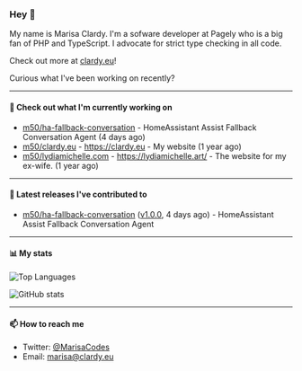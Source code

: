 ### Hey 👋

My name is Marisa Clardy. I'm a sofware developer at Pagely who is a big fan of PHP and TypeScript. I advocate for strict type checking in all code.

Check out more at [clardy.eu](https://clardy.eu)!

Curious what I've been working on recently?

---

#### 👷  Check out what I'm currently working on

- [m50/ha-fallback-conversation](https://github.com/m50/ha-fallback-conversation) - HomeAssistant Assist Fallback Conversation Agent (4 days ago)
- [m50/clardy.eu](https://github.com/m50/clardy.eu) - https://clardy.eu - My website (1 year ago)
- [m50/lydiamichelle.com](https://github.com/m50/lydiamichelle.com) - https://lydiamichelle.art/ - The website for my ex-wife. (1 year ago)

---

#### 🔭  Latest releases I've contributed to

- [m50/ha-fallback-conversation](https://github.com/m50/ha-fallback-conversation) ([v1.0.0](https://github.com/m50/ha-fallback-conversation/releases/tag/v1.0.0), 4 days ago) - HomeAssistant Assist Fallback Conversation Agent

---

#### 📊  My stats

![Top Languages](https://github-readme-stats.vercel.app/api/top-langs/?username=m50&hide=javascript,css,html&layout=compact&langs_count=8)

![GitHub stats](https://github-readme-stats.vercel.app/api?username=m50&count_private=1&show_icons=true)

---

#### 📫  How to reach me

- Twitter: [@MarisaCodes](https://twitter.com/MarisaCodes)
- Email: [marisa@clardy.eu](mailto://marisa@clardy.eu)
